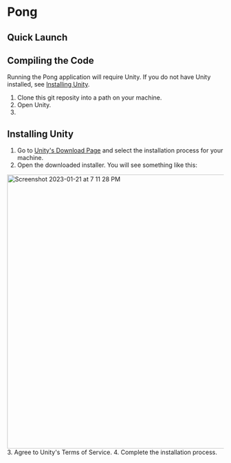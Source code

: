 # Pong

## Quick Launch

## Compiling the Code
Running the Pong application will require Unity. If you do not have Unity installed, see [Installing Unity](installingUnity).
1. Clone this git reposity into a path on your machine.
2. Open Unity.
3. 

## Installing Unity
1. Go to [Unity's Download Page](https://unity.com/download) and select the installation process for your machine.
2. Open the downloaded installer. You will see something like this:
<img width="638" alt="Screenshot 2023-01-21 at 7 11 28 PM" src="https://user-images.githubusercontent.com/105777725/213898875-12b2aaf3-bc17-489a-ae07-45505fee6bfd.png">
3. Agree to Unity's Terms of Service.
4. Complete the installation process.
